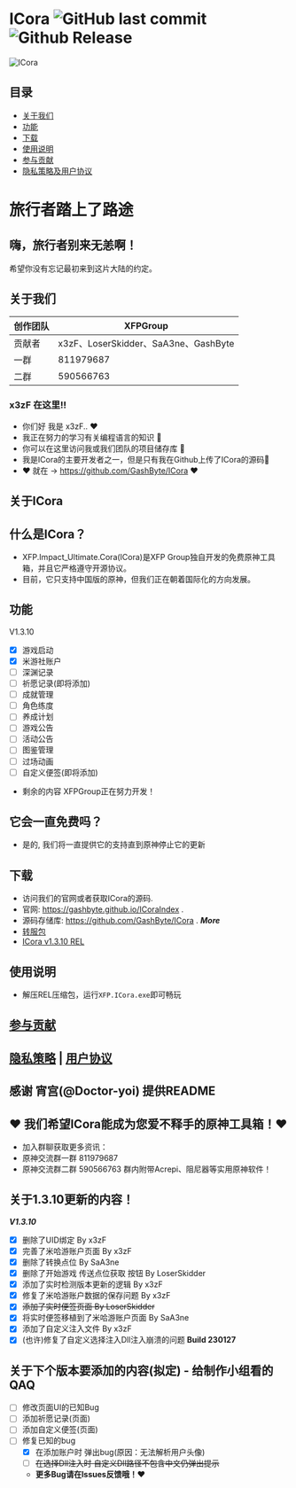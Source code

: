 # **ICora** ![GitHub last commit](https://img.shields.io/github/last-commit/GashByte/ICora) ![Github Release](https://img.shields.io/github/downloads/GashByte/ICora/ICoraV1.3.10/total) 

![ICora](https://socialify.git.ci/GashByte/ICora/image?description=1&descriptionEditable=%E5%8E%9F%E7%A5%9E%E5%B7%A5%E5%85%B7%E7%AE%B1%20%7C%20XFP.ICora&forks=1&language=1&name=1&pattern=Overlapping%20Hexagons&stargazers=1&theme=Auto)

## 目录

- [关于我们](#关于我们)
- [功能](#功能)
- [下载](#下载)
- [使用说明](#使用说明)
- [参与贡献](#参与贡献)
- [隐私策略及用户协议](#隐私策略--用户协议)

# 旅行者踏上了路途

## 嗨，旅行者别来无恙啊！
希望你没有忘记最初来到这片大陆的约定。

## 关于我们
|创作团队|XFPGroup|
|---|---
|贡献者|x3zF、LoserSkidder、SaA3ne、GashByte|
|一群|811979687|
|二群|590566763|

### x3zF 在这里!!
- 你们好 我是 x3zF.. ❤
- 我正在努力的学习有关编程语言的知识 👀
- 你可以在这里访问我或我们团队的项目储存库 🎁
- 我是ICora的主要开发者之一，但是只有我在Github上传了ICora的源码🎄
- ❤ 就在 -> https://github.com/GashByte/ICora ❤

## 关于ICora
## 什么是ICora？
- XFP.Impact_Ultimate.Cora(ICora)是XFP Group独自开发的免费原神工具箱，并且它严格遵守开源协议。
- 目前，它只支持中国版的原神，但我们正在朝着国际化的方向发展。
## 功能
V1.3.10
- [x] 游戏启动
- [x] 米游社账户
- [ ] 深渊记录
- [ ] 祈愿记录(即将添加)
- [ ] 成就管理
- [ ] 角色练度
- [ ] 养成计划
- [ ] 游戏公告
- [ ] 活动公告
- [ ] 图鉴管理
- [ ] 过场动画
- [ ] 自定义便签(即将添加)
- 剩余的内容 XFPGroup正在努力开发！

## 它会一直免费吗？
- 是的, 我们将一直提供它的支持直到原神停止它的更新
## 下载
- 访问我们的官网或者获取ICora的源码.
- 官网: https://gashbyte.github.io/ICoraIndex .
- 源码存储库: https://github.com/GashByte/ICora .
***More***
- [转服包](https://github.com/GashByte/ICora/releases/download/%E8%BD%AC%E6%9C%8D%E5%8C%85/default.zip)
- [ICora v1.3.10 REL](https://github.com/GashByte/ICora/releases/download/ICoraV1.3.10/ICoraV1.3.10Release.zip)
## 使用说明
 
- 解压REL压缩包，运行```XFP.ICora.exe```即可畅玩


## [参与贡献](/CONTRIBUTING.md)

## [隐私策略](/PrivacyPolicy.md) | [用户协议](/UserUseArgeement.md)

**感谢 宵宫(@Doctor-yoi) 提供README**
---

## ❤ 我们希望ICora能成为您爱不释手的原神工具箱！❤
- 加入群聊获取更多资讯：
- 原神交流群一群 811979687
- 原神交流群二群 590566763
群内附带Acrepi、阻尼器等实用原神软件！

## 关于1.3.10更新的内容！
***V1.3.10***
- [x] 删除了UID绑定 By x3zF
- [x] 完善了米哈游账户页面 By x3zF
- [x] 删除了转换点位 By SaA3ne
- [x] 删除了开始游戏 传送点位获取 按钮 By LoserSkidder
- [x] 添加了实时检测版本更新的逻辑 By x3zF
- [x] 修复了米哈游账户数据的保存问题 By x3zF
- [x] ~~添加了实时便签页面 By LoserSkidder~~
- [x] 将实时便签移植到了米哈游账户页面 By SaA3ne
- [x] 添加了自定义注入文件 By x3zF
- [x] (也许)修复了自定义选择注入Dll注入崩溃的问题
**Build 230127**

## 关于下个版本要添加的内容(拟定) - 给制作小组看的QAQ
- [ ] 修改页面UI的已知Bug
- [ ] 添加祈愿记录(页面)
- [ ] 添加自定义便签(页面)
- [ ] 修复已知的bug
   - [x] 在添加账户时 弹出bug(原因：无法解析用户头像)
   - [ ] ~~在选择Dll注入时 自定义Dll路径不包含中文仍弹出提示~~
   - **更多Bug请在Issues反馈哦！❤**
